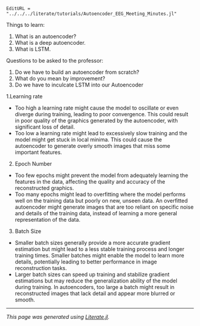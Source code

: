 ```@meta
EditURL = "../../../literate/tutorials/Autoencoder_EEG_Meeting_Minutes.jl"
```

Things to learn:

1. What is an autoencoder?
2. What is a deep autoencoder.
3. What is LSTM.

Questions to be asked to the professor:

1. Do we have to build an autoencoder from scratch?
2. What do you mean by improvement?
3. Do we have to inculcate LSTM into our Autoencoder

1.Learning rate

- Too high a learning rate might cause the model to oscillate or even diverge during training, leading to poor convergence. This could result in poor quality of the graphics generated by the autoencoder, with significant loss of detail.
- Too low a learning rate might lead to excessively slow training and the model might get stuck in local minima. This could cause the autoencoder to generate overly smooth images that miss some important features.

2. Epoch Number

- Too few epochs might prevent the model from adequately learning the features in the data, affecting the quality and accuracy of the reconstructed graphics.
- Too many epochs might lead to overfitting where the model performs well on the training data but poorly on new, unseen data. An overfitted autoencoder might generate images that are too reliant on specific noise and details of the training data, instead of learning a more general representation of the data.

3. Batch Size

- Smaller batch sizes generally provide a more accurate gradient estimation but might lead to a less stable training process and longer training times. Smaller batches might enable the model to learn more details, potentially leading to better performance in image reconstruction tasks.
- Larger batch sizes can speed up training and stabilize gradient estimations but may reduce the generalization ability of the model during training. In autoencoders, too large a batch might result in reconstructed images that lack detail and appear more blurred or smooth.

---

*This page was generated using [Literate.jl](https://github.com/fredrikekre/Literate.jl).*

